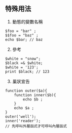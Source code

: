 ## 特殊用法



1. 動態的變數名稱
```
$foo = "bar" ;
$$foo = "baz" ;
echo $bar; // baz
```

2. 參考
```
$white = "snow";
$black =& $white;
$white = '123';
print $black; // 123
```

3. 巢狀宣告
```
function outer($a){
    function inner($b){
        echo $b ;
    }
    echo $a ;
}
outer('well');
inner('reader');
// 先呼叫外層函式才可呼叫內層函式
```